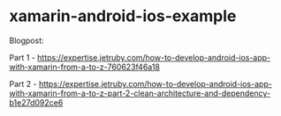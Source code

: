 # xamarin-android-ios-example

Blogpost:

Part 1 - https://expertise.jetruby.com/how-to-develop-android-ios-app-with-xamarin-from-a-to-z-760623f46a18

Part 2 - https://expertise.jetruby.com/how-to-develop-android-ios-app-with-xamarin-from-a-to-z-part-2-clean-architecture-and-dependency-b1e27d092ce6
